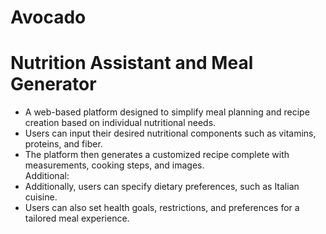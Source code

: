 # Avocado
<h1>Nutrition Assistant and Meal Generator</h1>
<ul>
  <li>A web-based platform designed to simplify meal planning and recipe creation based on individual nutritional needs.</li>
  <li>Users can input their desired nutritional components such as vitamins, proteins, and fiber.</li>
  <li>The platform then generates a customized recipe complete with measurements, cooking steps, and images.</li>
  Additional:
  <li>Additionally, users can specify dietary preferences, such as Italian cuisine.</li>
  <li>Users can also set health goals, restrictions, and preferences for a tailored meal experience.</li>
</ul>
